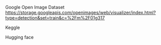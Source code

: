 
Google Open Image Dataset
https://storage.googleapis.com/openimages/web/visualizer/index.html?type=detection&set=train&c=%2Fm%2F01g317

Keggle

Hugging face